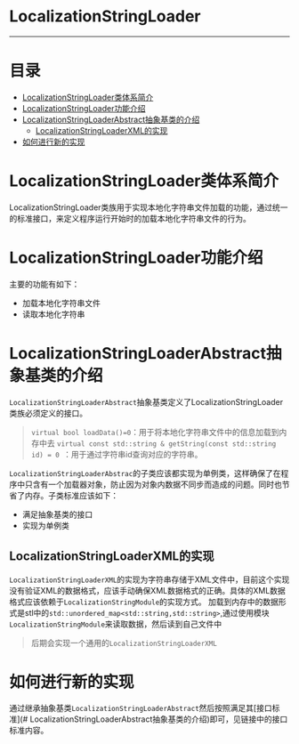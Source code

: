 # LocalizationStringLoader

------

# 目录

- [LocalizationStringLoader类体系简介](#LocalizationStringLoader类体系简介)
- [LocalizationStringLoader功能介绍](#LocalizationStringLoader功能介绍)
- [LocalizationStringLoaderAbstract抽象基类的介绍](#LocalizationStringLoaderAbstract抽象基类的介绍)
   - [LocalizationStringLoaderXML的实现](#LocalizationStringLoaderXML的实现)
- [如何进行新的实现](#如何进行新的实现)

# LocalizationStringLoader类体系简介

LocalizationStringLoader类族用于实现本地化字符串文件加载的功能，通过统一的标准接口，来定义程序运行开始时的加载本地化字符串文件的行为。

# LocalizationStringLoader功能介绍

主要的功能有如下：

- 加载本地化字符串文件
- 读取本地化字符串

# LocalizationStringLoaderAbstract抽象基类的介绍

`LocalizationStringLoaderAbstract`抽象基类定义了LocalizationStringLoader类族必须定义的接口。

> `virtual bool loadData()=0`：用于将本地化字符串文件中的信息加载到内存中去
> `virtual const std::string & getString(const std::string id) = 0 `：用于通过字符串id查询对应的字符串。

`LocalizationStringLoaderAbstrac`的子类应该都实现为单例类，这样确保了在程序中只含有一个加载器对象，防止因为对象内数据不同步而造成的问题。同时也节省了内存。子类标准应该如下：

- 满足抽象基类的接口
- 实现为单例类

## LocalizationStringLoaderXML的实现

`LocalizationStringLoaderXML`的实现为字符串存储于XML文件中，目前这个实现没有验证XML的数据格式，应该手动确保XML数据格式的正确。具体的XML数据格式应该依赖于`LocalizationStringModule`的实现方式。
加载到内存中的数据形式是stl中的`std::unordered_map<std::string,std::string>`,通过使用模块`LocalizationStringModule`来读取数据，然后读到自己文件中

> 后期会实现一个通用的`LocalizationStringLoaderXML`

# 如何进行新的实现

通过继承抽象基类`LocalizationStringLoaderAbstract`然后按照满足其[接口标准](# LocalizationStringLoaderAbstract抽象基类的介绍)即可，见链接中的接口标准内容。
